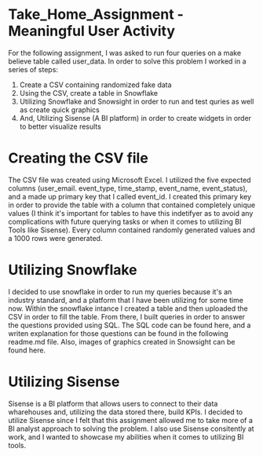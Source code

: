 # Take_Home_Assignment - Meaningful User Activity

For the following assignment, I was asked to run four queries on a make believe table called user_data. In order to solve this problem I worked in a series of steps:
  1) Create a CSV containing randomized fake data 
  2) Using the CSV, create a table in Snowflake
  3) Utilizing Snowflake and Snowsight in order to run and test quries as well as create quick graphics
  4) And, Utilizing Sisense (A BI platform) in order to create widgets in order to better visualize results
  
  # Creating the CSV file
  
  The CSV file was created using Microsoft Excel. I utilized the five expected columns (user_email. event_type, time_stamp, event_name, event_status), and a made up primary key that I called event_id. I created this primary key in order to provide the table with a column that contained completely unique values (I think it's important for tables to have this indetifyer as to avoid any complications with future querying tasks or when it comes to utilizing BI Tools like Sisense). Every column contained randomly generated values and a 1000 rows were generated. 
  
  # Utilizing Snowflake
    
  I decided to use snowflake in order to run my queries because it's an industry standard, and a platform that I have been utilizing for some time now. Within the snowflake intance I created a table and then uploaded the CSV in order to fill the table. From there, I built queries in order to answer the questions provided using SQL. The SQL code can be found here, and a writen explanation for those questions can be found in the following readme.md file. Also, images of graphics created in Snowsight can be found here.
    
# Utilizing Sisense

  Sisense is a BI platform that allows users to connect to their data wharehouses and, utilizing the data stored there, build KPIs. I decided to utilize Sisense since I felt that this assignment allowed me to take more of a BI analyst approach to solving the problem. I also use Sisense consitently at work, and I wanted to showcase my abilities when it comes to utilizing BI tools.
